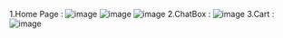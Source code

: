 1.Home Page :
![image](https://github.com/user-attachments/assets/aa708144-1645-4e33-ac21-1a03f60f9b7a)
![image](https://github.com/user-attachments/assets/b05e1c93-337a-415f-8f0c-f14d88bd8808)
![image](https://github.com/user-attachments/assets/603e8f79-fa35-41f3-903c-abf259c5f172)
2.ChatBox :
![image](https://github.com/user-attachments/assets/6e747576-d1f6-4536-88cc-db7ea2517e80)
3.Cart :
![image](https://github.com/user-attachments/assets/3121a42f-24ce-4ace-a19c-6e44d8c9184e)





